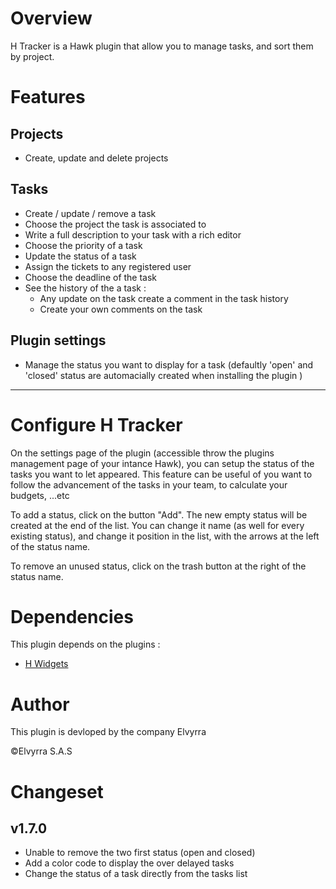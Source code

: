 # Overview

H Tracker is a Hawk plugin that allow you to manage tasks, and sort them by project.




# Features

## Projects
* Create, update and delete projects


## Tasks
* Create / update / remove a task
* Choose the project the task is associated to
* Write a full description to your task with a rich editor
* Choose the priority of a task
* Update the status of a task
* Assign the tickets to any registered user
* Choose the deadline of the task
* See the history of the a task :
    * Any update on the task create a comment in the task history
    * Create your own comments on the task


## Plugin settings
* Manage the status you want to display for a task (defaultly 'open' and 'closed' status are automacially created when installing the plugin )


---


# Configure H Tracker
On the settings page of the plugin (accessible throw the plugins management page of your intance Hawk), you can setup the status of the tasks you want to let appeared.
This feature can be useful of you want to follow the advancement of the tasks in your team, to calculate your budgets, ...etc

To add a status, click on the button "Add". The new empty status will be created at the end of the list. You can change it name (as well for every existing status),
and change it position in the list, with the arrows at the left of the status name.

To remove an unused status, click on the trash button at the right of the status name.

# Dependencies
This plugin depends on the plugins :
* <a href="http://hawk-app.fr/#!/store/plugins/h-widgets" target="_blank">H Widgets</a>

# Author
This plugin is devloped by the company Elvyrra

©Elvyrra S.A.S

# Changeset

## v1.7.0
* Unable to remove the two first status (open and closed)
* Add a color code to display the over delayed tasks
* Change the status of a task directly from the tasks list